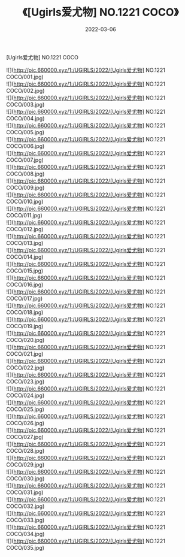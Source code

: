 ﻿---
layout: post
title:  《[Ugirls爱尤物] NO.1221 COCO》
date:   2022-03-06
img: http://pic.660000.xyz/1:/UGIRLS/2022/[Ugirls爱尤物] NO.1221 COCO/000.jpg
categories: [美女, 清纯, 唯美]
---

[Ugirls爱尤物] NO.1221 COCO

 ![](http://pic.660000.xyz/1:/UGIRLS/2022/[Ugirls爱尤物] NO.1221 COCO/001.jpg) <br>![](http://pic.660000.xyz/1:/UGIRLS/2022/[Ugirls爱尤物] NO.1221 COCO/002.jpg) <br>![](http://pic.660000.xyz/1:/UGIRLS/2022/[Ugirls爱尤物] NO.1221 COCO/003.jpg) <br>![](http://pic.660000.xyz/1:/UGIRLS/2022/[Ugirls爱尤物] NO.1221 COCO/004.jpg) <br>![](http://pic.660000.xyz/1:/UGIRLS/2022/[Ugirls爱尤物] NO.1221 COCO/005.jpg) <br>![](http://pic.660000.xyz/1:/UGIRLS/2022/[Ugirls爱尤物] NO.1221 COCO/006.jpg) <br>![](http://pic.660000.xyz/1:/UGIRLS/2022/[Ugirls爱尤物] NO.1221 COCO/007.jpg) <br>![](http://pic.660000.xyz/1:/UGIRLS/2022/[Ugirls爱尤物] NO.1221 COCO/008.jpg) <br>![](http://pic.660000.xyz/1:/UGIRLS/2022/[Ugirls爱尤物] NO.1221 COCO/009.jpg) <br>![](http://pic.660000.xyz/1:/UGIRLS/2022/[Ugirls爱尤物] NO.1221 COCO/010.jpg) <br>![](http://pic.660000.xyz/1:/UGIRLS/2022/[Ugirls爱尤物] NO.1221 COCO/011.jpg) <br>![](http://pic.660000.xyz/1:/UGIRLS/2022/[Ugirls爱尤物] NO.1221 COCO/012.jpg) <br>![](http://pic.660000.xyz/1:/UGIRLS/2022/[Ugirls爱尤物] NO.1221 COCO/013.jpg) <br>![](http://pic.660000.xyz/1:/UGIRLS/2022/[Ugirls爱尤物] NO.1221 COCO/014.jpg) <br>![](http://pic.660000.xyz/1:/UGIRLS/2022/[Ugirls爱尤物] NO.1221 COCO/015.jpg) <br>![](http://pic.660000.xyz/1:/UGIRLS/2022/[Ugirls爱尤物] NO.1221 COCO/016.jpg) <br>![](http://pic.660000.xyz/1:/UGIRLS/2022/[Ugirls爱尤物] NO.1221 COCO/017.jpg) <br>![](http://pic.660000.xyz/1:/UGIRLS/2022/[Ugirls爱尤物] NO.1221 COCO/018.jpg) <br>![](http://pic.660000.xyz/1:/UGIRLS/2022/[Ugirls爱尤物] NO.1221 COCO/019.jpg) <br>![](http://pic.660000.xyz/1:/UGIRLS/2022/[Ugirls爱尤物] NO.1221 COCO/020.jpg) <br>![](http://pic.660000.xyz/1:/UGIRLS/2022/[Ugirls爱尤物] NO.1221 COCO/021.jpg) <br>![](http://pic.660000.xyz/1:/UGIRLS/2022/[Ugirls爱尤物] NO.1221 COCO/022.jpg) <br>![](http://pic.660000.xyz/1:/UGIRLS/2022/[Ugirls爱尤物] NO.1221 COCO/023.jpg) <br>![](http://pic.660000.xyz/1:/UGIRLS/2022/[Ugirls爱尤物] NO.1221 COCO/024.jpg) <br>![](http://pic.660000.xyz/1:/UGIRLS/2022/[Ugirls爱尤物] NO.1221 COCO/025.jpg) <br>![](http://pic.660000.xyz/1:/UGIRLS/2022/[Ugirls爱尤物] NO.1221 COCO/026.jpg) <br>![](http://pic.660000.xyz/1:/UGIRLS/2022/[Ugirls爱尤物] NO.1221 COCO/027.jpg) <br>![](http://pic.660000.xyz/1:/UGIRLS/2022/[Ugirls爱尤物] NO.1221 COCO/028.jpg) <br>![](http://pic.660000.xyz/1:/UGIRLS/2022/[Ugirls爱尤物] NO.1221 COCO/029.jpg) <br>![](http://pic.660000.xyz/1:/UGIRLS/2022/[Ugirls爱尤物] NO.1221 COCO/030.jpg) <br>![](http://pic.660000.xyz/1:/UGIRLS/2022/[Ugirls爱尤物] NO.1221 COCO/031.jpg) <br>![](http://pic.660000.xyz/1:/UGIRLS/2022/[Ugirls爱尤物] NO.1221 COCO/032.jpg) <br>![](http://pic.660000.xyz/1:/UGIRLS/2022/[Ugirls爱尤物] NO.1221 COCO/033.jpg) <br>![](http://pic.660000.xyz/1:/UGIRLS/2022/[Ugirls爱尤物] NO.1221 COCO/034.jpg) <br>![](http://pic.660000.xyz/1:/UGIRLS/2022/[Ugirls爱尤物] NO.1221 COCO/035.jpg) <br>